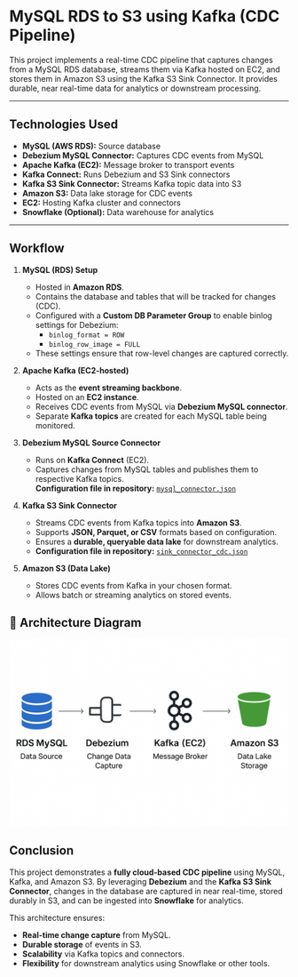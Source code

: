 # MySQL RDS to S3 using Kafka (CDC Pipeline)

This project implements a real-time CDC pipeline that captures changes from a MySQL RDS database, streams them via Kafka hosted on EC2, and stores them in Amazon S3 using the Kafka S3 Sink Connector. It provides durable, near real-time data for analytics or downstream processing.

---

## Technologies Used
- **MySQL (AWS RDS):** Source database  
- **Debezium MySQL Connector:** Captures CDC events from MySQL  
- **Apache Kafka (EC2):** Message broker to transport events  
- **Kafka Connect:** Runs Debezium and S3 Sink connectors  
- **Kafka S3 Sink Connector:** Streams Kafka topic data into S3  
- **Amazon S3:** Data lake storage for CDC events  
- **EC2:** Hosting Kafka cluster and connectors  
- **Snowflake (Optional):** Data warehouse for analytics  

---

##  Workflow

1. **MySQL (RDS) Setup**  
   - Hosted in **Amazon RDS**.  
   - Contains the database and tables that will be tracked for changes (CDC).  
   - Configured with a **Custom DB Parameter Group** to enable binlog settings for Debezium:  
     - `binlog_format = ROW`  
     - `binlog_row_image = FULL`    
   - These settings ensure that row-level changes are captured correctly.

2. **Apache Kafka (EC2-hosted)**  
   - Acts as the **event streaming backbone**.  
   - Hosted on an **EC2 instance**.  
   - Receives CDC events from MySQL via **Debezium MySQL connector**.  
   - Separate **Kafka topics** are created for each MySQL table being monitored.  

3. **Debezium MySQL Source Connector**  
   - Runs on **Kafka Connect** (EC2).  
   - Captures changes from MySQL tables and publishes them to respective Kafka topics.  
**Configuration file in repository:** [`mysql_connector.json`](./mysql_connector.json)
4. **Kafka S3 Sink Connector**  
   - Streams CDC events from Kafka topics into **Amazon S3**.  
   - Supports **JSON, Parquet, or CSV** formats based on configuration.  
   - Ensures a **durable, queryable data lake** for downstream analytics.  
   - **Configuration file in repository:** [`sink_connector_cdc.json`](./sink_connector_cdc.json)

5. **Amazon S3 (Data Lake)**  
   - Stores CDC events from Kafka in your chosen format.  
   - Allows batch or streaming analytics on stored events.


## 🔹 Architecture Diagram

![CDC Pipeline Architecture](./CDC.png)

## Conclusion

This project demonstrates a **fully cloud-based CDC pipeline** using MySQL, Kafka, and Amazon S3. By leveraging **Debezium** and the **Kafka S3 Sink Connector**, changes in the database are captured in near real-time, stored durably in S3, and can be ingested into **Snowflake** for analytics.  

This architecture ensures:
- **Real-time change capture** from MySQL.  
- **Durable storage** of events in S3.  
- **Scalability** via Kafka topics and connectors.  
- **Flexibility** for downstream analytics using Snowflake or other tools.
